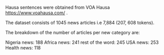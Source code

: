 Hausa sentences were obtained from VOA Hausa https://www.voahausa.com/ . 

The dataset consists of 1045 news articles i.e  7,884 (207, 608 tokens). 

The breakdown of the number of articles per new category are: 

Nigeria news:  188
Africa news: 241
rest of the word:  245
USA news: 253
Health news: 118
